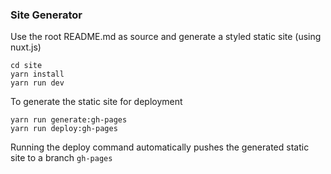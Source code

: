 ### Site Generator

Use the root README.md as source and generate a styled static site (using nuxt.js)

```
cd site
yarn install
yarn run dev
```

To generate the static site for deployment

```
yarn run generate:gh-pages
yarn run deploy:gh-pages
```

Running the deploy command automatically pushes the generated static site to a branch `gh-pages`

